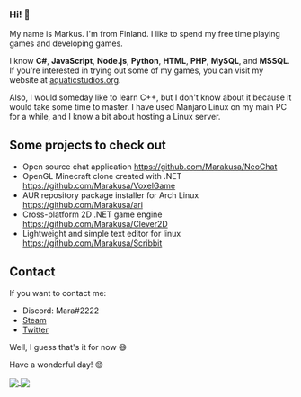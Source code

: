 ### Hi! 👋

My name is Markus. I'm from Finland. I like to spend my free time playing games and developing games.

I know **C#**, **JavaScript**, **Node.js**, **Python**, **HTML**, **PHP**, **MySQL**, and **MSSQL**. If you're interested in trying out some of my games, you can visit my website at [aquaticstudios.org](https://aquaticstudios.org).

Also, I would someday like to learn C++, but I don't know about it because it would take some time to master.
I have used Manjaro Linux on my main PC for a while, and I know a bit about hosting a Linux server.

## Some projects to check out
- Open source chat application https://github.com/Marakusa/NeoChat
- OpenGL Minecraft clone created with .NET https://github.com/Marakusa/VoxelGame
- AUR repository package installer for Arch Linux https://github.com/Marakusa/ari
- Cross-platform 2D .NET game engine https://github.com/Marakusa/Clever2D
- Lightweight and simple text editor for linux https://github.com/Marakusa/Scribbit

## Contact
If you want to contact me:
- Discord: Mara#2222
- [Steam](https://steamcommunity.com/id/Marakusa/)
- [Twitter](https://twitter.com/Marakusa_)


Well, I guess that's it for now 😄

Have a wonderful day! 😊

<a href="https://github.com/anuraghazra/github-readme-stats">
  <img align="center" src="https://github-readme-stats.vercel.app/api?username=Marakusa&count_private=true&theme=dracula" />
</a>
<a href="https://github.com/anuraghazra/convoychat">
  <img align="center" src="https://github-readme-stats.vercel.app/api/top-langs/?username=Marakusa&count_private=true&theme=dracula" />
</a>
